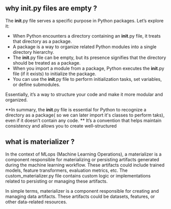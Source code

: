 ## why __init__.py files are empty ?

The __init__.py file serves a specific purpose in Python packages. Let’s explore it:
 - When Python encounters a directory containing an __init__.py file, it treats that directory as a package.
 - A package is a way to organize related Python modules into a single directory hierarchy.
 - The __init__.py file can be empty, but its presence signifies that the directory should be treated as a package.
 - When you import a module from a package, Python executes the __init__.py file (if it exists) to initialize the package.
 - You can use the __init__.py file to perform initialization tasks, set variables, or define submodules.

 
Essentially, it’s a way to structure your code and make it more modular and organized.

**In summary, the __init__.py file is essential for Python to recognize a directory as a package( so we can later import it's classes to perform taks), even if it doesn’t contain any code. ** 
It’s a convention that helps maintain consistency and allows you to create well-structured

## what is materializer ?
In the context of MLops (Machine Learning Operations),
a materializer is a component responsible for materializing or persisting artifacts generated during the machine learning workflow. 
These artifacts could include trained models, feature transformers, evaluation metrics, etc. 
The custom_materializer.py file contains custom logic or implementations related to persisting or managing these artifacts.

In simple terms, 
materializer is a component responsible for creating and managing data artifacts.
These artifacts could be datasets, features, or other data-related resources.